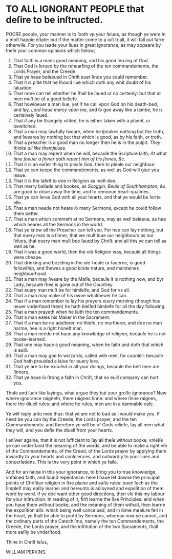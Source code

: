 # TO ALL IGNORANT PEOPLE that deſire to be inſtructed.

POORE people, your manner is to ſooth vp your ſelues, as though ye were in a moſt happie eſtate: but if the matter come to a iuſt triall, it will fall out farre otherwiſe. For you leade your liues in great ignorance, as may appeare by theſe your common opinions which follow;

1. That faith is a mans good meaning, and his good ſeruing of God.
2. That God is ſerued by the rehearſing of the ten commandements, the Lords Prayer, and the Creede.
3. That ye haue beleeued in Chriſt euer ſince you could remember.
4. That it is pitie that he ſhould liue which doth any whit doubt of his ſaluation.
5. That none can tell whether he ſhall be ſaued or no certenly: but that all men muſt be of a good beliefe.
6. That howſoeuer a man liue, yet if he call vpon God on his death-bed, and ſay, *Lord haue mercy vpon me,* and ſo goe away like a lambe, he is certainely ſaued.
7. That if any be ſtrangely viſited, he is either taken with a planet, or bewitched.
8. That a man may lawfully ſweare, when he ſpeakes nothing but the truth, and ſweares by nothing but that which is good, as by his faith, or troth.
9. That a preacher is a good man no longer then he is in the pulpit. *They thinke all like themſelues.*
10. That a man may repent when he will, becauſe the Scripture ſaith; *At what time ſoeuer a ſinner doth repent him of his ſinnes, &c.*
11. That it is an eaſier thing to pleaſe God, then to pleaſe our neighbour.
12. That ye can keepe the commandements, as well as God will giue you leaue.
13. That it is the ſafeſt to doe in Religion as moſt doe.
14. That merry ballads and bookes, as *Scoggin,* *Beuis of Southhampton,* *&c.* are good to driue away the time, and to remooue heart-qualmes.
15. That ye can ſerue God with all your hearts, and that ye would be ſorrie elſe.
16. That a man neede not heare ſo many Sermons, except he could follow them better.
17. That a man which commeth at no Sermons, may as well beleeue, as hee which heares all the Sermons in the world.
18. That ye know all the Preacher can tell you. For hee can ſay nothing, but that euery man is a ſinner, that we muſt loue our neighbours as our ſelues, that euery man muſt bee ſaued by Chriſt: and all this ye can tell as well as he.
19. That it was a good world, then the old Religion was, becauſe all things were cheape.
20. That drinking and bezeling in the ale-houſe or tauerne, is good fellowſhip, and ſhewes a good kinde nature, and maintaines neighbourhood.
21. That a man may ſweare by the Maſſe, becauſe it is nothing now, and byr Lady, becauſe ſhee is gone out of the Countrey.
22. That euery man muſt be for himſelfe, and God for vs all.
23. That a man may make of his owne whatſoeuer he can.
24. That if a man remember to ſay his prayers euery morning (though hee neuer vnderſtand them) he hath bleſſed himſelfe for all the day following.
25. That a man prayeth when he ſaith the ten commandements.
26. That a man eates his Maker in the Sacrament.
27. That if a man be no adulterer, no thiefe, no murtherer, and doe no man harme, hee is a right honeſt man.
28. That a man neede not haue any knowledge of religion, becauſe he is not booke-learned.
29. That one may haue a good meaning, when he ſaith and doth that which is euill.
30. That a man may goe to wizzards, called wiſe men, for counſell: becauſe God hath prouided a ſalue for euery ſore.
31. That ye are to be excuſed in all your doings, becauſe the beſt men are ſinners.
32. That ye haue ſo ſtrong a faith in Chriſt, that no euill company can hurt you.

Thoſe and ſuch like ſayings, what argue they but your groſſe ignorance? Now where ignorance raigneth, there raignes ſinne: and where ſinne raignes, there the diuell rules: and where he rules, men are in a damnable caſe.

Ye will reply unto mee thus: that ye are not ſo bad as I would make you. If need be you can ſay the Creede, the Lords prayer, and the ten Commandements: and therefore ye will be of Gods reliefe, ſay all men what they will, and you defie the diuell from your hearts.

I anſwer againe, that it is not ſufficient to ſay all theſe without booke, vnleſſe ye can vnderſtand the meaning of the words, and be able to make a right vſe of the Commandements, of the Creed, of the Lords prayer by applying them inwardly to your hearts and conſciences, and outwardly to your liues and conuerſations. This is the very point in which ye faile.

And for an helpe in this your ignorance, to bring you to true knowledge, vnfained faith, and ſound repentance: here I haue ſet downe the principall points of Chriſtian religion in ſixe plaine and eaſie rules: euen ſuch as the ſimpleſt may eaſily learne: and hereunto is adioyned and expoſition of them word by word. If ye doe want other good directions, then vſe this my labour for your inſtruction. In reading of it, firſt learne the ſixe Principles: and when you haue them without booke, and the meaning of them withall, then learne the expoſition alſo: which being well conceiued, and in ſome meaſure felt in the heart, ye ſhall be able to profit by Sermons, whereas now ye cannot, and the ordinary parts of the Catechiſme, namely the ten Commandements, the Creede, the Lords prayer, and the inſtitution of the two Sacraments, ſhall more eaſily be vnderſtood.

Thine in Chriſt Ieſus,

WILLIAM PERKINS.